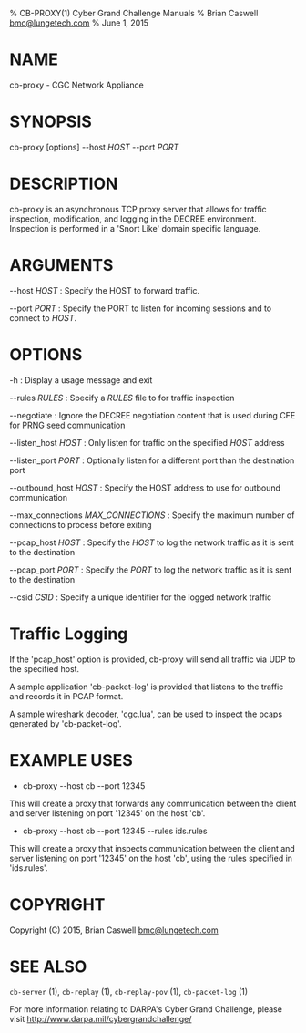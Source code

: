 % CB-PROXY(1) Cyber Grand Challenge Manuals
% Brian Caswell <bmc@lungetech.com>
% June 1, 2015

# NAME

cb-proxy - CGC Network Appliance

# SYNOPSIS

cb-proxy [options] --host *HOST* --port *PORT*

# DESCRIPTION

cb-proxy is an asynchronous TCP proxy server that allows for traffic inspection, modification, and logging in the DECREE environment.  Inspection is performed in a 'Snort Like' domain specific language.

# ARGUMENTS

--host *HOST*
:   Specify the HOST to forward traffic.

--port *PORT*
:   Specify the PORT to listen for incoming sessions and to connect to *HOST*.

# OPTIONS
 
-h
:   Display a usage message and exit

--rules *RULES*
:   Specify a *RULES* file to for traffic inspection

--negotiate
:   Ignore the DECREE negotiation content that is used during CFE for PRNG seed communication

--listen_host *HOST*
:   Only listen for traffic on the specified *HOST* address

--listen_port *PORT*
:   Optionally listen for a different port than the destination port

--outbound_host *HOST*
:   Specify the HOST address to use for outbound communication

--max_connections *MAX_CONNECTIONS*
:   Specify the maximum number of connections to process before exiting

--pcap_host *HOST*
:   Specify the *HOST* to log the network traffic as it is sent to the destination

--pcap_port *PORT*
:   Specify the *PORT* to log the network traffic as it is sent to the destination

--csid *CSID*
:   Specify a unique identifier for the logged network traffic

# Traffic Logging

If the 'pcap_host' option is provided, cb-proxy will send all traffic via UDP to the specified host.

A sample application 'cb-packet-log' is provided that listens to the traffic and records it in PCAP format.

A sample wireshark decoder, 'cgc.lua', can be used to inspect the pcaps generated by 'cb-packet-log'.

# EXAMPLE USES

- cb-proxy --host cb --port 12345

This will create a proxy that forwards any communication between the client and server listening on port '12345' on the host 'cb'.

- cb-proxy --host cb --port 12345 --rules ids.rules

This will create a proxy that inspects communication between the client and server listening on port '12345' on the host 'cb', using the rules specified in 'ids.rules'.

# COPYRIGHT

Copyright (C) 2015, Brian Caswell <bmc@lungetech.com>

# SEE ALSO

`cb-server` (1), `cb-replay` (1), `cb-replay-pov` (1), `cb-packet-log` (1)

For more information relating to DARPA's Cyber Grand Challenge, please visit <http://www.darpa.mil/cybergrandchallenge/>
